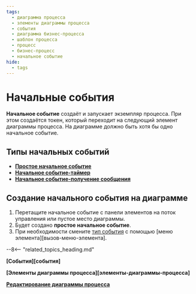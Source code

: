 ```yaml
---
tags:
  - диаграмма процесса
  - элементы диаграммы процесса
  - события
  - диаграмма бизнес-процесса
  - шаблон процесса
  - процесс
  - бизнес-процесс
  - начальное событие
hide:
  - tags
---
```


# Начальные события

**Начальное событие** создаёт и запускает экземпляр процесса. При этом создаётся токен, который переходит на следующий элемент диаграммы процесса. На диаграмме должно быть хотя бы одно начальное событие.

## Типы начальных событий

- **[Простое начальное событие](none_start_event.md)**
- **[Начальное событие-таймер](timer_start_event.md)**
- **[Начальное событие-получение сообщения](receive_message_start_event.md)**

## Создание начального события на диаграмме

1. Перетащите начальное событие с панели элементов на поток управления или пустое место диаграммы.
2. Будет создано **простое начальное событие**.
3. При необходимости смените [тип события](#типы-начальных-событий) с помощью [меню элемента][вызов-меню-элемента].

--8<-- "related_topics_heading.md"

**[События][события]**

**[Элементы диаграммы процесса][элементы-диаграммы-процесса]**

**[Редактирование диаграммы процесса](process_diagram_edit.md)**
